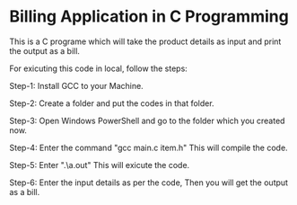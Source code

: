 # Billing Application in C Programming

This is a C programe which will take the product details as input and print the output as a bill. 

For exicuting this code in local, follow the steps:

   Step-1: Install GCC to your Machine. 
 
   Step-2: Create a folder and put the codes in that folder.
 
   Step-3: Open Windows PowerShell and go to the folder which you created now.
 
   Step-4: Enter the command "gcc main.c item.h"  This will compile the code. 
 
   Step-5: Enter ".\a.out"  This will exicute the code. 
 
   Step-6: Enter the input details as per the code, Then you will get the output as a bill. 
 
 

 
